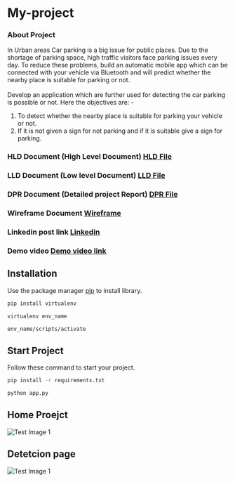# My-project

### About Project

In Urban areas Car parking is a big issue for public places. Due to the shortage of parking space, high traffic visitors face parking issues every day. To reduce these problems, build an automatic mobile app which can be connected with your vehicle via Bluetooth and will predict whether the nearby place is suitable for parking or not.
<br><br>
Develop an application which are further used for detecting the car parking is possible or not.
Here the objectives are: -<br>
1.	To detect whether the nearby place is suitable for parking your vehicle or not.<br>
2.	If it is not given a sign for not parking and if it is suitable give a sign for parking.<br>


### HLD Document (High Level Document) [HLD File]() 
### LLD Document (Low level Document) [LLD File]() 
### DPR Document (Detailed project Report) [DPR File]() 
### Wireframe Document [Wireframe]()
### Linkedin post link [Linkedin]() 

### Demo video [Demo video link]() 

## Installation

Use the package manager [pip](https://pip.pypa.io/en/stable/) to install library.

```bash
pip install virtualenv
```
```bash
virtualenv env_name
```
```bash
env_name/scripts/activate
```
## Start Project

Follow these command to start your project.

```bash
pip install -r requirements.txt
```
```bash
python app.py
```
## Home Proejct

![Test Image 1](https://github.com/codejay411/My-project/blob/main/Screenshot%20(123).png)

## Detetcion page

![Test Image 1](https://github.com/codejay411/My-project/blob/main/Screenshot%20(129).png)

